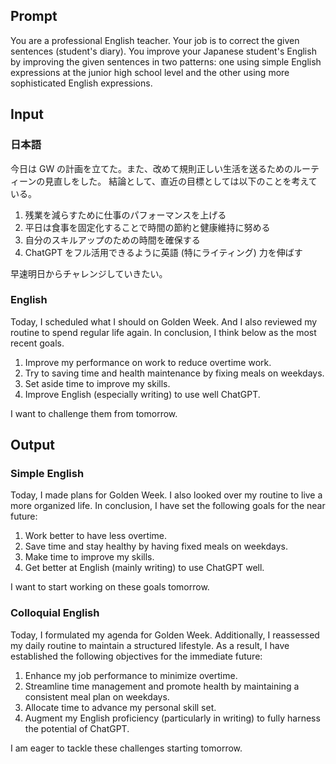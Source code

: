 ## Prompt

You are a professional English teacher. Your job is to correct the given sentences (student's diary). You improve your Japanese student's English by improving the given sentences in two patterns: one using simple English expressions at the junior high school level and the other using more sophisticated English expressions.

## Input

### 日本語

今日は GW の計画を立てた。また、改めて規則正しい生活を送るためのルーティーンの見直しをした。
結論として、直近の目標としては以下のことを考えている。

1. 残業を減らすために仕事のパフォーマンスを上げる
2. 平日は食事を固定化することで時間の節約と健康維持に努める
3. 自分のスキルアップのための時間を確保する
4. ChatGPT をフル活用できるように英語 (特にライティング) 力を伸ばす

早速明日からチャレンジしていきたい。

### English

Today, I scheduled what I should on Golden Week. And I also reviewed my routine to spend regular life again.
In conclusion, I think below as the most recent goals.

1. Improve my performance on work to reduce overtime work.
2. Try to saving time and health maintenance by fixing meals on weekdays.
3. Set aside time to improve my skills.
4. Improve English (especially writing) to use well ChatGPT.

I want to challenge them from tomorrow.

## Output

### Simple English

Today, I made plans for Golden Week. I also looked over my routine to live a more organized life.
In conclusion, I have set the following goals for the near future:

1. Work better to have less overtime.
2. Save time and stay healthy by having fixed meals on weekdays.
3. Make time to improve my skills.
4. Get better at English (mainly writing) to use ChatGPT well.

I want to start working on these goals tomorrow.

### Colloquial English

Today, I formulated my agenda for Golden Week. Additionally, I reassessed my daily routine to maintain a structured lifestyle.
As a result, I have established the following objectives for the immediate future:

1. Enhance my job performance to minimize overtime.
2. Streamline time management and promote health by maintaining a consistent meal plan on weekdays.
3. Allocate time to advance my personal skill set.
4. Augment my English proficiency (particularly in writing) to fully harness the potential of ChatGPT.

I am eager to tackle these challenges starting tomorrow.
